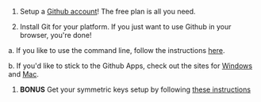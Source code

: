 1. Setup a [Github account](https://github.com/join)! The free plan is all you need.

1. Install Git for your platform. If you just want to use Github in your browser, you're done!

  a. If you like to use the command line, follow the instructions [here](https://help.github.com/articles/set-up-git/).

  b.  If you'd like to stick to the Github Apps, check out the sites for [Windows](https://windows.github.com/) and [Mac](https://mac.github.com/).

1. **BONUS** Get your symmetric keys setup by following [these instructions]( https://help.github.com/articles/generating-ssh-keys/)
